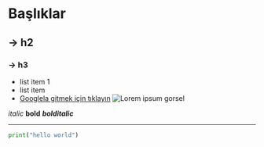 # Başlıklar
## -> h2
### -> h3
- list item 1
- list item
- [Googlela gitmek için tıklayın](www.google.com)
![Lorem ipsum gorsel](https://natgeo.igte.ch/wp-content/uploads/2021/12/sargosso-1068x1375.png)



*italic*
**bold**
***bolditalic***
*********
```python
print("hello world")
```
